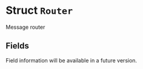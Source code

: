 # Struct `Router`

Message router

## Fields

Field information will be available in a future version.

